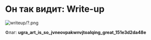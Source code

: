 # Он так видит: Write-up



![writeup/?.png](?)

Флаг: **ugra_art_is_so_jvneovpakwnvjtoalqing_great_151e3d2da48e**
